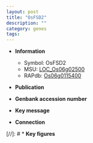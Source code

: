 ```yaml
---
layout: post
title: "OsFSD2"
description: ""
category: genes
tags: 
---
```


* **Information**  
    + Symbol: OsFSD2  
    + MSU: [LOC_Os06g02500](http://rice.uga.edu/cgi-bin/ORF_infopage.cgi?orf=LOC_Os06g02500)  
    + RAPdb: [Os06g0115400](http://rapdb.dna.affrc.go.jp/viewer/gbrowse_details/irgsp1?name=Os06g0115400)  

* **Publication**  

* **Genbank accession number**  

* **Key message**  

* **Connection**  

[//]: # * **Key figures**  


